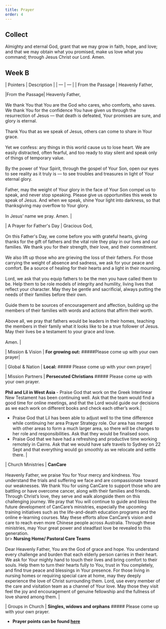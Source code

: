 ```yaml
---
title: Prayer
order: 4
---
```


## Collect
Almighty and eternal God, grant that we may grow in faith, hope, and love; and that we may obtain what you promised, make us love what you command; through Jesus Christ our Lord. Amen.

## Week B
| Pointers | Description | | — | — | | From the Passage | Heavenly Father,

|From the Passage| Heavenly Father, <br><br> We thank You that You are the God who cares, who comforts, who saves. We thank You for the confidence You have given us through the resurrection of Jesus — that death is defeated, Your promises are sure, and glory is eternal. <br><br> Thank You that as we speak of Jesus, others can come to share in Your grace. <br><br> Yet we confess: any things in this world cause us to lose heart. We are easily distracted, often fearful, and too ready to stay silent and speak only of things of temporary value. <br><br> By the power of Your Spirit, through the gospel of Your Son, open our eyes to see reality as it truly is — to see troubles and treasures in light of Your eternal glory. <br><br> Father, may the weight of Your glory in the face of Your Son compel us to speak, and never stop speaking. Please give us opportunities this week to speak of Jesus. And when we speak, shine Your light into darkness, so that thanksgiving may overflow to Your glory. <br><br> In Jesus’ name we pray. Amen. |

| A Prayer for Father's Day | Gracious God, <br><br> On this Father's Day, we come before you with grateful hearts, giving thanks for the gift of fathers and the vital role they play in our lives and our families. We thank you for their strength, their love, and their commitment. <br><br> We also lift up those who are grieving the loss of their fathers. For those carrying the weight of absence and sadness, we ask for your peace and comfort. Be a source of healing for their hearts and a light in their mourning. <br><br> Lord, we ask that you equip fathers to be the men you have called them to be. Help them to be role models of integrity and humility, living lives that reflect your character. May they be gentle and sacrificial, always putting the needs of their families before their own. <br><br> Guide them to be sources of encouragement and affection, building up the members of their families with words and actions that affirm their worth. <br><br> Above all, we pray that fathers would be leaders in their homes, teaching the members in their family what it looks like to be a true follower of Jesus. May their lives be a testament to your grace and love. <br><br> Amen. | 

| Mission & Vision | **For growing out:** #####Please come up with your own prayer| 

| Global & Nation | **Local:** ##### Please come up with your own prayer|

| Mission Partners | **Persecuted Christians** ##### Please come up with your own prayer. <br><br> **Phil and Lil in West Asia** - Praise God that work on the Greek Interlinear New Testament has been continuing well. Ask that the team would find a good time for online meetings, and that the Lord would guide our decisions as we each work on different books and check each other’s work.|
- Praise God that Lil has been able to adjust well to the time difference while continuing her area Prayer Strategy role. Our area has merged with other areas to form a much larger area, so there will be changes to her role and responsibilities. Ask that they would be finalised soon. 
- Praise God that we have had a refreshing and productive time working remotely in Cairns. Ask that we would have safe travels to Sydney on 22 Sept and that everything would go smoothly as we relocate and settle there. |

| Church Ministries | **CanCare** <br><br> Heavenly Father, we praise You for Your mercy and kindness. You understand the trials and suffering we face and are compassionate toward our weaknesses. We thank You for using CanCare to support those who are battling or have overcome cancer, along with their families and friends. Through Christ’s love, they serve and walk alongside them on this challenging journey. We pray that You will continue to guide and bless the future development of CanCare’s ministries, especially the upcoming training initiatives such as the life-and-death education programs and the online e-learning courses. May these efforts allow CanCare’s vision and care to reach even more Chinese people across Australia. Through these ministries, may Your great power and steadfast love be revealed to this generation. <br>br> **Nursing Home/ Pastoral Care Teams** <br><br> Dear Heavenly Father, You are the God of grace and hope. You understand every challenge and burden that each elderly person carries in their heart. We ask for Your mighty hand to touch their lives and bring comfort to their souls. Help them to turn their hearts fully to You, trust in You completely, and find true peace and blessings in Your presence. For those living in nursing homes or requiring special care at home, may they deeply experience the love of Christ surrounding them. Lord, use every member of the care and visitation team as a channel of Your love. May those they visit feel the joy and encouragement of genuine fellowship and the fullness of love shared among them. |

| Groups in Church | **Singles, widows and orphans** ##### Please come up with your own prayer.


- **Prayer points can be found [here](https://stgeorgeshurstville.org.au/prayer)**
